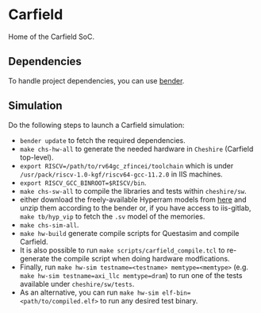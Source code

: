 # Carfield

Home of the Carfield SoC.

## Dependencies
To handle project dependencies, you can use [bender](https://github.com/pulp-platform/bender).

## Simulation

Do the following steps to launch a Carfield simulation:

 * `bender update` to fetch the required dependencies.
 * `make chs-hw-all` to generate the needed hardware in `Cheshire` (Carfield top-level).
 * `export RISCV=/path/to/rv64gc_zfincei/toolchain` which is under `/usr/pack/riscv-1.0-kgf/riscv64-gcc-11.2.0` in IIS machines.
 * `export RISCV_GCC_BINROOT=$RISCV/bin`.
 * `make chs-sw-all` to compile the libraries and tests within `cheshire/sw`.
 * either download the freely-available Hyperram models from [here](https://www.cypress.com/documentation/models/verilog/s27kl0641-s27ks0641-verilog) and unzip them according to the bender or, if you have access to iis-gitlab, `make tb/hyp_vip` to fetch the `.sv` model of the memories.
 * `make chs-sim-all`.
 * `make hw-build` generate compile scripts for Questasim and compile Carfield.
 * It is also possible to run `make scripts/carfield_compile.tcl` to re-generate the compile script when doing hardware modfications.
 * Finally, run `make hw-sim testname=<testname> memtype=<memtype>` (e.g. `make hw-sim testname=axi_llc memtype=dram`) to run one of the tests available under `cheshire/sw/tests`.
 * As an alternative, you can run `make hw-sim elf-bin=<path/to/compiled.elf>` to run any desired test binary.

